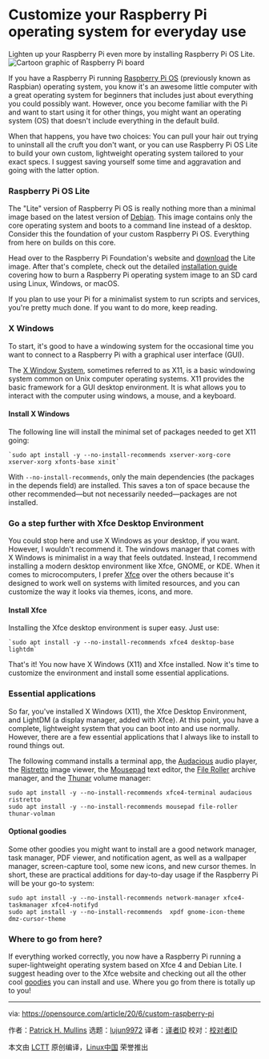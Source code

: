 [#]: collector: (lujun9972)
[#]: translator: (Yufei-Yan)
[#]: reviewer: ( )
[#]: publisher: ( )
[#]: url: ( )
[#]: subject: (Customize your Raspberry Pi operating system for everyday use)
[#]: via: (https://opensource.com/article/20/6/custom-raspberry-pi)
[#]: author: (Patrick H. Mullins https://opensource.com/users/pmullins)

Customize your Raspberry Pi operating system for everyday use
======
Lighten up your Raspberry Pi even more by installing Raspberry Pi OS
Lite.
![Cartoon graphic of Raspberry Pi board][1]

If you have a Raspberry Pi running [Raspberry Pi OS][2] (previously known as Raspbian) operating system, you know it's an awesome little computer with a great operating system for beginners that includes just about everything you could possibly want. However, once you become familiar with the Pi and want to start using it for other things, you might want an operating system (OS) that doesn't include everything in the default build.

When that happens, you have two choices: You can pull your hair out trying to uninstall all the cruft you don't want, or you can use Raspberry Pi OS Lite to build your own custom, lightweight operating system tailored to your exact specs. I suggest saving yourself some time and aggravation and going with the latter option.

### Raspberry Pi OS Lite

The "Lite" version of Raspberry Pi OS is really nothing more than a minimal image based on the latest version of [Debian][3]. This image contains only the core operating system and boots to a command line instead of a desktop. Consider this the foundation of your custom Raspberry Pi OS. Everything from here on builds on this core.

Head over to the Raspberry Pi Foundation's website and [download][2] the Lite image. After that's complete, check out the detailed [installation guide][4] covering how to burn a Raspberry Pi operating system image to an SD card using Linux, Windows, or macOS.

If you plan to use your Pi for a minimalist system to run scripts and services, you're pretty much done. If you want to do more, keep reading.

### X Windows

To start, it's good to have a windowing system for the occasional time you want to connect to a Raspberry Pi with a graphical user interface (GUI).

The [X Window System][5], sometimes referred to as X11, is a basic windowing system common on Unix computer operating systems. X11 provides the basic framework for a GUI desktop environment. It is what allows you to interact with the computer using windows, a mouse, and a keyboard.

#### Install X Windows

The following line will install the minimal set of packages needed to get X11 going:


```
`sudo apt install -y --no-install-recommends xserver-xorg-core xserver-xorg xfonts-base xinit`
```

With `--no-install-recommends`, only the main dependencies (the packages in the depends field) are installed. This saves a ton of space because the other recommended—but not necessarily needed—packages are not installed.

### Go a step further with Xfce Desktop Environment

You could stop here and use X Windows as your desktop, if you want. However, I wouldn't recommend it. The windows manager that comes with X Windows is minimalist in a way that feels outdated. Instead, I recommend installing a modern desktop environment like Xfce, GNOME, or KDE. When it comes to microcomputers, I prefer [Xfce][6] over the others because it's designed to work well on systems with limited resources, and you can customize the way it looks via themes, icons, and more.

#### Install Xfce

Installing the Xfce desktop environment is super easy. Just use:


```
`sudo apt install -y --no-install-recommends xfce4 desktop-base lightdm`
```

That's it! You now have X Windows (X11) and Xfce installed. Now it's time to customize the environment and install some essential applications.

### Essential applications

So far, you've installed X Windows (X11), the Xfce Desktop Environment, and LightDM (a display manager, added with Xfce). At this point, you have a complete, lightweight system that you can boot into and use normally. However, there are a few essential applications that I always like to install to round things out.

The following command installs a terminal app, the [Audacious][7] audio player, the [Ristretto][8] image viewer, the [Mousepad][9] text editor, the [File Roller][10] archive manager, and the [Thunar][11] volume manager:


```
sudo apt install -y --no-install-recommends xfce4-terminal audacious ristretto
sudo apt install -y --no-install-recommends mousepad file-roller thunar-volman
```

#### Optional goodies

Some other goodies you might want to install are a good network manager, task manager, PDF viewer, and notification agent, as well as a wallpaper manager, screen-capture tool, some new icons, and new cursor themes. In short, these are practical additions for day-to-day usage if the Raspberry Pi will be your go-to system:


```
sudo apt install -y --no-install-recommends network-manager xfce4-taskmanager xfce4-notifyd
sudo apt install -y --no-install-recommends  xpdf gnome-icon-theme dmz-cursor-theme
```

### Where to go from here?

If everything worked correctly, you now have a Raspberry Pi running a super-lightweight operating system based on Xfce 4 and Debian Lite. I suggest heading over to the Xfce website and checking out all the other cool [goodies][12] you can install and use. Where you go from there is totally up to you!

--------------------------------------------------------------------------------

via: https://opensource.com/article/20/6/custom-raspberry-pi

作者：[Patrick H. Mullins][a]
选题：[lujun9972][b]
译者：[译者ID](https://github.com/译者ID)
校对：[校对者ID](https://github.com/校对者ID)

本文由 [LCTT](https://github.com/LCTT/TranslateProject) 原创编译，[Linux中国](https://linux.cn/) 荣誉推出

[a]: https://opensource.com/users/pmullins
[b]: https://github.com/lujun9972
[1]: https://opensource.com/sites/default/files/styles/image-full-size/public/lead-images/raspberrypi_cartoon.png?itok=m3TcBONJ (Cartoon graphic of Raspberry Pi board)
[2]: https://www.raspberrypi.org/downloads/raspberry-pi-os/
[3]: https://www.debian.org/
[4]: https://www.raspberrypi.org/documentation/installation/installing-images/README.md
[5]: https://en.wikipedia.org/wiki/X_Window_System
[6]: http://xfce.org
[7]: https://audacious-media-player.org/
[8]: https://docs.xfce.org/apps/ristretto/start
[9]: https://github.com/codebrainz/mousepad
[10]: https://gitlab.gnome.org/GNOME/file-roller
[11]: https://docs.xfce.org/xfce/thunar/thunar-volman
[12]: https://goodies.xfce.org/
